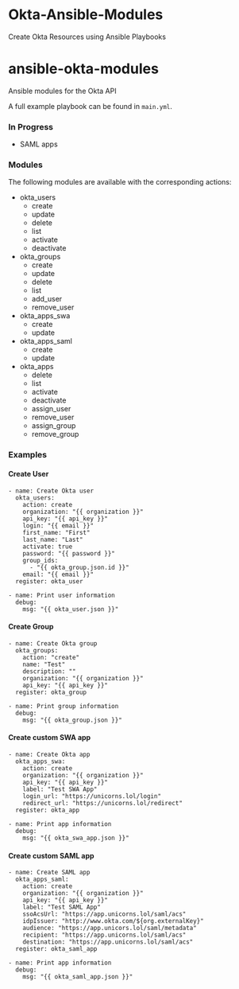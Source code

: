 # Okta-Ansible-Modules
 Create Okta Resources using Ansible Playbooks

# ansible-okta-modules
Ansible modules for the Okta API

A full example playbook can be found in `main.yml`.

### In Progress

* SAML apps

### Modules

The following modules are available with the corresponding actions:

* okta_users
  * create
  * update
  * delete
  * list
  * activate
  * deactivate
* okta_groups
  * create
  * update
  * delete
  * list
  * add_user
  * remove_user
* okta_apps_swa
  * create
  * update
* okta_apps_saml
  * create
  * update
* okta_apps
  * delete
  * list
  * activate
  * deactivate
  * assign_user
  * remove_user
  * assign_group
  * remove_group

### Examples

#### Create User

```
- name: Create Okta user
  okta_users:
    action: create
    organization: "{{ organization }}"
    api_key: "{{ api_key }}"
    login: "{{ email }}"
    first_name: "First"
    last_name: "Last"
    activate: true
    password: "{{ password }}"
    group_ids:
      - "{{ okta_group.json.id }}"
    email: "{{ email }}"
  register: okta_user

- name: Print user information
  debug:
    msg: "{{ okta_user.json }}"
```

#### Create Group

```
- name: Create Okta group
  okta_groups:
    action: "create"
    name: "Test"
    description: ""
    organization: "{{ organization }}"
    api_key: "{{ api_key }}"
  register: okta_group

- name: Print group information
  debug:
    msg: "{{ okta_group.json }}"
```

#### Create custom SWA app

```
- name: Create Okta app
  okta_apps_swa:
    action: create
    organization: "{{ organization }}"
    api_key: "{{ api_key }}"
    label: "Test SWA App"
    login_url: "https://unicorns.lol/login"
    redirect_url: "https://unicorns.lol/redirect"
  register: okta_app

- name: Print app information
  debug:
    msg: "{{ okta_swa_app.json }}"
```

#### Create custom SAML app

```
- name: Create SAML app
  okta_apps_saml:
    action: create
    organization: "{{ organization }}"
    api_key: "{{ api_key }}"
    label: "Test SAML App"
    ssoAcsUrl: "https://app.unicorns.lol/saml/acs"
    idpIssuer: "http://www.okta.com/${org.externalKey}"
    audience: "https://app.unicors.lol/saml/metadata"
    recipient: "https://app.unicorns.lol/saml/acs"
    destination: "https://app.unicorns.lol/saml/acs"
  register: okta_saml_app

- name: Print app information
  debug:
    msg: "{{ okta_saml_app.json }}"
```